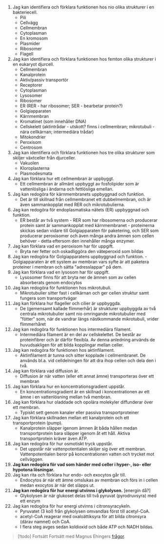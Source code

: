1. Jag kan identifiera och förklara funktionen hos nio olika strukturer i en bakteriecell.
	- Pili
	- Cellvägg
	- Cellmembran
	- Cytoplasman
	- En kromosom
	- Plasmider
	- Ribosomer
	- Flagell
2. Jag kan identifiera och förklara funktionen hos femton olika strukturer i en eukaryot djurcell.
	- Cellmembran
	- Kanalprotein
	- Aktiv/passiv transportör
	- Receptorer
	- Cytoplasman
	- Lysosomer
	- Ribosomer
	- ER (RER - har ribosomer; SER - bearbetar protein?)
	- Golgiapparaten
	- Kärnmembran
	- Kromatinet (som innehåller DNA)
	- Cellskelett (aktintrådar - utskott? finns i cellmembran; mikrotubuli - nära cellkärnan; intermediära trådar)
	- Mitokondrier
	- Peroxisom
	- Centrosom
4. Jag kan identifiera och förklara funktionen hos tre olika strukturer som skiljer växtceller från djurceller.
	- Vakuolen
	- Kloroplasterna
	- Plasmodesmata
5. Jag kan förklara hur ett cellmembran är uppbyggt.
	- Ett cellmembran är allmänt uppbyggt av fosfolipider som är vattenlösliga i ändarna och fettlösliga emellan.
7. Jag kan redogöra för kärnmembranets uppbyggnad och funktion.
	- Det är till skillnad från cellmembranet ett dubbelmembran, och är även sammankopplat med RER och mikrotubulierna.
8. Jag kan redogöra för endoplasmatiska nätets (ER) uppbyggnad och funktion.
	- ER består av två system - RER som har ribosomerna och producerar protein samt är sammankopplat med kärnmembranet - proteinerna skickas sedan vidare till Golgiapparaten för paketering, och SER som producerar peroxisomer och även många andra ämnen som cellen behöver - detta eftersom den innehåller många enzymer.
9. Jag kan förklara vad en peroxisom har för uppgift.
	- Bryta ner fetter och oskadliggöra den väteperoxid som bildas
10.  Jag kan redogöra för Golgiapparatens uppbyggnad och funktion.
	- Golgiapparaten är ett system av membran vars syfte är att paketera proteiner i membran och sätta "adresslappar" på dem.
11. Jag kan förklara vad en lysosom har för uppgift.
	- Lysosomer finns för att bryta ner de ämnen som av cellen absorberats genom endocytos
12. Jag kan redogöra för funktionen hos mikrotubuli.
	 - Mikrotubulier sitter fast i cellkärnan och ger cellen struktur samt fungera som transportvägar
13. Jag kan förklara hur flageller och cilier är uppbyggda.
	- De (gemensamt kallade flimmerhår) är strukturer uppbyggda av två centrala mikrotubulier samt nio omringande mikrotubulier med "fötter" som, när de vandrar längs nästkommande mikrotubuli, vrider flimmerhåret
14. Jag kan redogöra för funktionen hos intermediära filament.
	- Intermediära filament är en del av cellskelettet. De består av proteinfibrer och är därför flexibla. Av denna anledning används de huvudsakligen för att bilda kopplingar mellan celler.
15. Jag kan redogöra för funktionen hos aktinfilament.
	- Aktinfilament är tunna och sitter kopplade i cellmembranet. De används bl.a. vid celldelningen för att dra ihop cellen och dela den i två.
16. Jag kan förklara vad diffusion är.
	- Diffusion är när vatten (eller ett annat ämne) transporteras över ett membran
17. Jag kan förklara hur en koncentrationsgradient uppstår.
	- En koncentrationsgradient är en skillnad i koncentrationen av ett ämne i en vattenlösning mellan två membran.
18. Jag kan förklara hur oladdade och opolära molekyler diffunderar över ett membran.
	- Typiskt sett genom kanaler eller passiva transportproteiner
19. Jag kan förklara skillnaden mellan ett kanalprotein och ett transportprotein (pump).
	- Kanalprotein släpper igenom ämnen åt båda hållen medan transportprotein bara släpper igenom åt ett håll. Aktiva transportprotein kräver även ATP.
20. Jag kan redogöra för hur osmotiskt tryck uppstår.
	- Det uppstår när vattenpotentialen skiljer sig över ett membran. Vattenpotentialen beror på koncentrationen vatten och trycket mot cellväggen.
21. **Jag kan redogöra för vad som händer med celler i hyper-, iso- eller hypotona lösningar.**
22. Jag kan rita och förklara hur endo- och exocytos går till.
	- Endocytos är när ett ämne omslukas av membran och förs in i cellen medan exocytos är när det släpps ut.
23. **Jag kan redogöra för hur energi utvinns i glykolysen.** \[energin då?\]
	- Glykolysen är när glukoset delas till två pyruvat (pyrodruvsyra) med ett enzym
24. Jag kan redogöra för hur energi utvinns i citronsyracykeln.
	- Pyruvatet (3 kol) från glykolysen omvandlas först till acetyl-CoA.
	- acetyl-CoA reagerar med oxaloättiksyra för att bilda citronsyra (därav namnet) och CoA.
	- I flera steg avges sedan koldioxid och både ATP och NADH bildas.

> [!todo] Fortsätt
> Fortsätt med Magnus Ehingers [frågor](https://ehinger.nu/undervisning/kurser/biologi-2/gamla-prov/cellbiologi/vad-kan-du-om-cell-och-molekylarbiologi.html).
